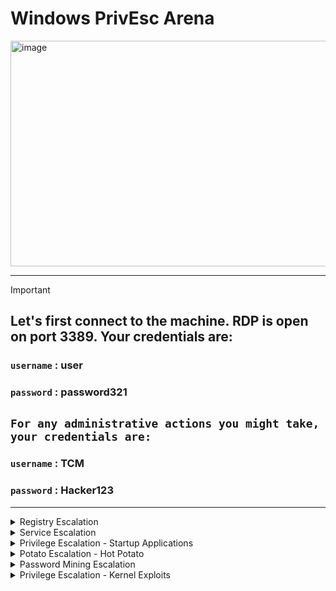 # Windows PrivEsc Arena

<img width="1902" height="361" alt="image" src="https://github.com/user-attachments/assets/96706b9f-7faa-4ad5-8d3f-965cd8c67d44" />

---

>[!important]
> ## Let's first connect to the machine.  RDP is open on port 3389.  Your credentials are:
> ### **`username`** : user
> ### **`password`** : password321
>
> ## `For any administrative actions you might take, your credentials are:`
> ### **`username`** : TCM
> ### **`password`** : Hacker123
>


---

<details>
  <summary>Registry Escalation</summary>





- <details>
      <summary>Autorun</summary>
  </details>

- <details>
      <summary>AlwaysInstallElevated</summary>
  </details>





  
</details>













<details>
  <summary>Service Escalation</summary>






- <details>
      <summary>Registry</summary>
  </details>


- <details>
      <summary>Executable Files</summary>
  </details>


- <details>
      <summary> DLL Hijacking</summary>
  </details>


- <details>
      <summary>binPath</summary>
  </details>


- <details>
      <summary>Unquoted Service Paths</summary>
  </details>
  
  
  
  






  
</details>
















<details>
  <summary>Privilege Escalation - Startup Applications</summary>
</details>


<details>
  <summary>Potato Escalation - Hot Potato</summary>
</details>








<details>
  <summary>Password Mining Escalation</summary>





- <details>
      <summary> Configuration Files</summary>
  </details>



- <details>
      <summary>Memory</summary>
  </details>





  
</details>



<details>
  <summary>Privilege Escalation - Kernel Exploits</summary>
</details>











